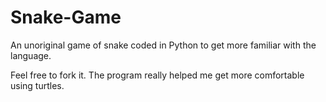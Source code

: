 # Snake-Game
An unoriginal game of snake coded in Python to get more familiar with the language.

Feel free to fork it. The program really helped me get more comfortable using turtles.
